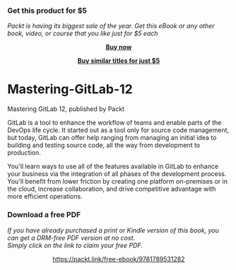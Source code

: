 
### Get this product for $5

<i>Packt is having its biggest sale of the year. Get this eBook or any other book, video, or course that you like just for $5 each</i>


<b><p align='center'>[Buy now](https://packt.link/9781789531282)</p></b>


<b><p align='center'>[Buy similar titles for just $5](https://subscription.packtpub.com/search)</p></b>


# Mastering-GitLab-12
Mastering GitLab 12, published by Packt

GitLab is a tool to enhance the workflow of teams and enable parts of the DevOps life cycle. It started out as a tool only for source code management, but today, GitLab can offer help ranging from managing an initial idea to building and testing source code, all the way from development to production.

You'll learn ways to use all of the features available in GitLab to enhance your business via the integration of all phases of the development process. You'll benefit from lower friction by creating one platform on-premises or in the cloud, increase collaboration, and drive competitive advantage with more efficient operations.

### Download a free PDF

 <i>If you have already purchased a print or Kindle version of this book, you can get a DRM-free PDF version at no cost.<br>Simply click on the link to claim your free PDF.</i>
<p align="center"> <a href="https://packt.link/free-ebook/9781789531282">https://packt.link/free-ebook/9781789531282 </a> </p>
